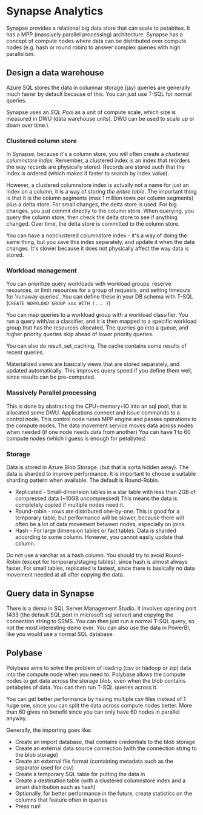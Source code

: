 # Synapse Analytics

Synapse provides a relational big data store that can scale to petabttes. It has a MPP (massively parallel processing) architecture. Synapse has a concept of compute nodes where data can be distributed over compute nodes (e.g. hash or round robin) to answer complex queries with high parallelism.

## Design a data warehouse

Azure SQL stores the data in columnar storage (jay) queries are generally much faster by default because of this. You can just use T-SQL for normal queries.

Synapse uses an *SQL Pool* as a unit of compute scale, which size is measured in DWU (data warehouse units). DWU can be used to scale up or down over time.\

### Clustered column store

In Synapse, because it's a column store, you will often create a *clustered columnstore index*. Remember, a clustered index is an index that reorders the way records are physically stored. Records are stored such that the index is ordered (which makes it faster to search by index value).

However, a clustered columnstore index is actually not a name for just an index on a column, it is a way of storing *the entire table*. The important thing is that it is the column segments  (max 1 million rows per column segments) plus a delta store. For small changes, the delta store is used. For big changes, you just commit directly to the column store. When querying, you query the column store, then check the delta store to see if anything changed. Over time, the delta store is committed to the column store.

You can have a nonclustered columnstore index - it's a way of doing the same thing, but you save this index separately, and update it when the data changes. It's slower because it does not physically affect the way data is stored.

### Workload management

You can prioritize query workloads with workload groups: reserve resources, or limit resources for a group of requests, and setting timeouts for 'runaway queries'. You can define these in your DB schema with T-SQL (`CREATE WORKLOAD GROUP xxx WITH (... )`)

You can map queries to a workload group with a workload classifier. You run a query with/as a classifier, and it is then mapped to a specific workload group that has the resources allocated. The queries go into a queue, and higher priority queries skip ahead of lower priority queries.

You can also do result_set_caching. The cache contains some results of recent queries.

Materialized views are basically views that are stored separately, and updated automatically. This improves query speed if you define them well, since results can be pre-computed.

### Massively Parallel processing

This is done by abstracting the CPU+memory+IO into an sql pool, that is allocated some DWU.
Applications connect and issue commands to a control node. This control node runes MPP engine and passes operations to the compute nodes. The data movement service moves data across nodes when needed (if one node needs data from another)
You can have 1 to 60 compute nodes (which I guess is enough for petabytes)

### Storage

Data is stored in Azure Blob Storage. (but that is sorta hidden away). The data is sharded to improve performance. It is important to choose a suitable sharding pattern when available. The default is Round-Robin.

- Replicated - Small-dimension tables in a star table with less than 2GB of compressed data (~10GB uncompressed) This means the data is completely copied if multiple nodes need it.
- Round-robin - rows are distributed one-by-one. This is good for a temporary table, but performance will be slower, because there will often be a lot of data movement between nodes, especially on joins.
- Hash - For large dimension tables or fact tables. Data is sharded according to some column. However, you cannot easily update that column.

Do not use a varchar as a hash column. You should try to avoid Round-Robin (except for temporary/staging tables), since hash is almost always faster.
For small tables, replicated is fastest, since there is basically no data movement needed at all after copying the data.

## Query data in Synapse

There is a demo in SQL Server Management Studio. It involves opening port 1433 (the default SQL port in microsoft sql server) and copying the connection string to SSMS. You can then just run a normal T-SQL query, so not the most interesting demo ever. You can also use the data in PowerBI, like you would use a normal SQL database.

## Polybase

Polybase aims to solve the problem of loading (csv or hadoop or zip) data into the compute node when you need to. Polybase allows the compute nodes to get data across the storage blob, even when the blob contains petabytes of data. You can then run T-SQL queries across it.

You can get better performance by having multiple csv files instead of 1 huge one, since you can split the data across compute nodes better. More than 60 gives no benefit since you can only have 60 nodes in parallel anyway.

Generally, the importing goes like:

- Create an import database, that contains credentials to the blob storage
- Create an external data source connection (with the connection string to the blob storage)
- Create an external file format (containing metadata such as the separator used for csv)
- Create a temporary SQL table for putting the data in
- Create a destination table (with a clustered columnstore index and a smart distribution such as hash)
- Optionally, for better performance in the future, create statistics on the columns that feature often in queries
- Press run!
